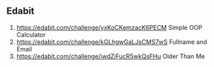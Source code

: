 ## Edabit

1. https://edabit.com/challenge/yxKoCKemzacK6PECM Simple OOP Calculator
2. https://edabit.com/challenge/kGLhgwGaLJsCMS7wS Fullname and Email
3. https://edabit.com/challenge/iwdZiFucR5wkQsFHu Older Than Me